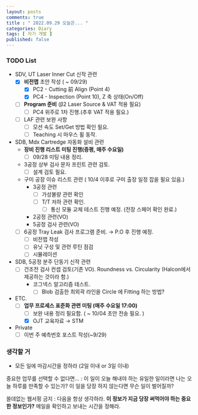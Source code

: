 ```yaml
---
layout: posts
comments: true
title : " 2022.09.29 오늘은... "
categories: Diary
tags: [ 자기 개발 ]
published: false
---
```


### TODO List

- SDV, UT Laser Inner Cut 신작 관련
  - [x] **비전맵** 초안 작성 ( ~ 09/29)
    - [x] PC2 - Cutting 前 Align (Point 4)
    - [x] PC4 - Inspection (Point 10), Z 축 상태(On/Off)
  - [ ] **Program 준비** (β2 Laser Source & VAT 적용 필요)
    - [ ] PC4 위주로 1차 진행.(추후 VAT 적용 필요.)
  - [ ] LAF 관련 보완 사항
    - [ ] 모션 속도 Set/Get 방법 확인 필요.
    - [ ] Teaching 시 마우스 휠 동작.

- SDB, Mdx Cartredge 자동화 설비 관련
  - **장비 진행 리스트 미팅 진행(증평, 매주 수요일)**
    - [ ] 09/28 미팅 내용 정리.
  - 3공정 상부 검사 문자 프린트 관련 검토.
    - [ ] 설계 검토 필요.
  - 구미 공장 이슈 리스트 관련 ( 10/4 이후로 구미 출장 일정 잡을 필요 있음.)
    - 3공정 관련
      - [ ] 가성불량 관련 확인
      - [ ] T/T 저하 관련 확인.
        - [ ] 통신 모듈 교체 테스트 진행 예정. (전장 스페어 확인 완료.)
    - 2공정 관련(VO)
    - 5공정 검사 관련(VO)
  - [ ] 6공정 Tray Leak 검사 프로그램 준비. → P.O 후 진행 예정.
    - [ ] 비전맵 작성
    - [ ] 유닛 구성 및 관련 루틴 점검
    - [ ] 시뮬레이션

- SDB, 5공정 분주 단동기 신작 관련
  - [ ] 건조전 검사 컨셉 검토(기존 VO). Roundness vs. Circularity (Halcon에서 제공하는 것이라 함.)
    - 코그넥스 알고리즘 테스트.
      - [ ] Blob 검출한 최외곽 라인을 Circle 에 Fitting 하는 방법?

- ETC.
  - [ ] **업무 프로세스 표준화 관련 미팅 (매주 수요일 17:00)**
    - [ ] 보완 내용 정리 필요함. ( ~ 10/04 초안 전송 필요. )
    - [x] OJT 교육자료 → STM

- Private
  - [ ] 이번 주 예측번호 포스트 작성(~9/29)

### 생각할 거

- 모든 일에 마감시간을 정하라 (2일 이내 or 3일 이내)

중요한 업무를 선택할 수 없다면...
 : 이 일이 오늘 해내야 하는 유일한 일이라면 나는 오늘 하루를 만족할 수 있는가?
   이 일을 당장 하지 않는다면 무슨 일이 벌어질까?

쓸데없는 웹서핑 금지
 : 다음을 항상 생각하라.
   **이 정보가 지금 당장 써먹어야 하는 중요한 정보인가?**
   메일을 확인하고 보내는 시간을 정해라.
